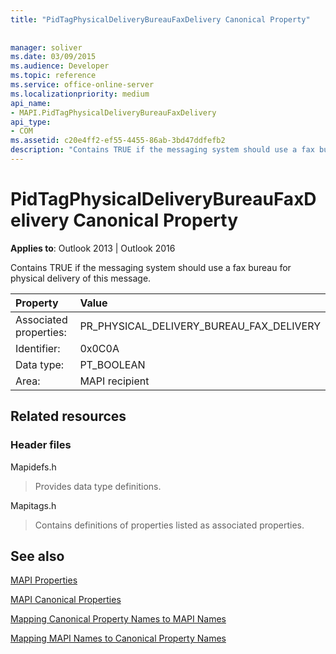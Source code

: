 ```yaml
---
title: "PidTagPhysicalDeliveryBureauFaxDelivery Canonical Property"
 
 
manager: soliver
ms.date: 03/09/2015
ms.audience: Developer
ms.topic: reference
ms.service: office-online-server
ms.localizationpriority: medium
api_name:
- MAPI.PidTagPhysicalDeliveryBureauFaxDelivery
api_type:
- COM
ms.assetid: c20e4ff2-ef55-4455-86ab-3bd47ddfefb2
description: "Contains TRUE if the messaging system should use a fax bureau for physical delivery of this message."
---
```


# PidTagPhysicalDeliveryBureauFaxDelivery Canonical Property

  
  
**Applies to**: Outlook 2013 | Outlook 2016 
  
Contains TRUE if the messaging system should use a fax bureau for physical delivery of this message.
  
|Property |Value |
|:-----|:-----|
|Associated properties:  <br/> |PR_PHYSICAL_DELIVERY_BUREAU_FAX_DELIVERY  <br/> |
|Identifier:  <br/> |0x0C0A  <br/> |
|Data type:  <br/> |PT_BOOLEAN  <br/> |
|Area:  <br/> |MAPI recipient  <br/> |
   
## Related resources

### Header files

Mapidefs.h
  
> Provides data type definitions.
    
Mapitags.h
  
> Contains definitions of properties listed as associated properties.
    
## See also



[MAPI Properties](mapi-properties.md)
  
[MAPI Canonical Properties](mapi-canonical-properties.md)
  
[Mapping Canonical Property Names to MAPI Names](mapping-canonical-property-names-to-mapi-names.md)
  
[Mapping MAPI Names to Canonical Property Names](mapping-mapi-names-to-canonical-property-names.md)

